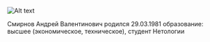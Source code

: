 
![Alt text](image.png)

Смирнов Андрей Валентинович
родился 29.03.1981
образование: высшее (экономическое, техническое),
студент Нетологии 